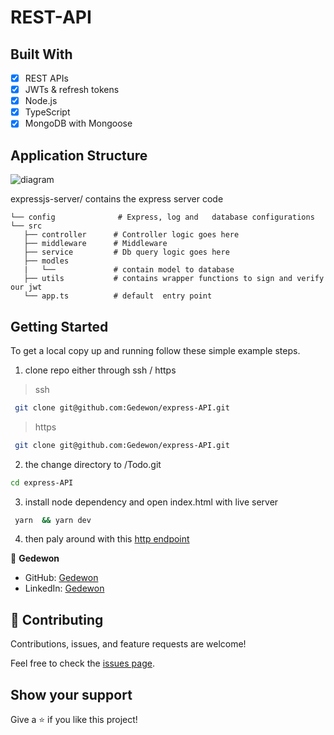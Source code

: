 #  REST-API  

## Built With

- [x] REST APIs
- [x] JWTs & refresh tokens
- [x] Node.js
- [x] TypeScript
- [x] MongoDB with Mongoose

## Application Structure

![diagram](https://user-images.githubusercontent.com/56429354/169705372-63853102-b94b-4b39-8fb4-ac32ebf43949.png)


expressjs-server/    contains the express  server code
 ```
└── config              # Express, log and   database configurations
└── src
    ├── controller      # Controller logic goes here          
    ├── middleware      # Middleware 
    ├── service         # Db query logic goes here  
    ├── modles
    |   └──             # contain model to database
    ├── utils           # contains wrapper functions to sign and verify our jwt
    └── app.ts          # default  entry point

```



## Getting Started

To get a local copy up and running follow these simple example steps.

1.  clone repo either through ssh / https

> ssh

```sh
 git clone git@github.com:Gedewon/express-API.git
```

> https

```sh
 git clone git@github.com:Gedewon/express-API.git
```

2.  the change directory to /Todo.git

```sh
cd express-API
```

3. install node dependency and open index.html with live server

```sh
 yarn  && yarn dev
```
4. then paly around with this [http endpoint](https://github.com/Gedewon/express-API/blob/main/collection.http)


👤 **Gedewon**

- GitHub: [Gedewon](https://github.com/Gedewon)
- LinkedIn: [Gedewon](https://linkedin.com/in/gedewon)

## 🤝 Contributing

Contributions, issues, and feature requests are welcome!

Feel free to check the [issues page](https://github.com/Gedewon/express-API/issues).

## Show your support

Give a ⭐️ if you like this project!
